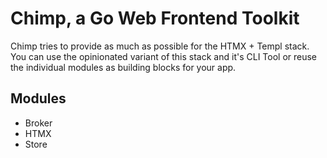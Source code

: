 # Chimp, a Go Web Frontend Toolkit

Chimp tries to provide as much as possible for the HTMX + Templ stack. You can use the opinionated variant of this stack and it's CLI Tool or reuse the individual modules as building blocks for your app.

## Modules

- Broker
- HTMX
- Store
